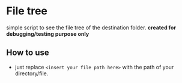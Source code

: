 # File tree 
simple script to see the file tree of the destination folder. **created for debugging/testing purpose only**

## How to use
- just replace ```<insert your file path here>``` with the path of your directory/file.
